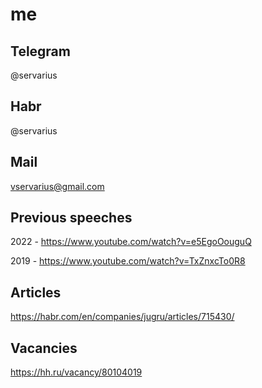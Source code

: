 # me

## Telegram
@servarius

## Habr
@servarius

## Mail
vservarius@gmail.com

## Previous speeches 

2022 - https://www.youtube.com/watch?v=e5EgoOouguQ

2019 - https://www.youtube.com/watch?v=TxZnxcTo0R8


## Articles

https://habr.com/en/companies/jugru/articles/715430/

## Vacancies

https://hh.ru/vacancy/80104019

